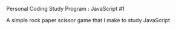 Personal Coding Study Program : JavaScript #1

A simple rock paper scissor game that I make to study JavaScript
